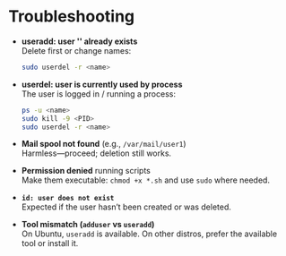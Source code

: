 # Troubleshooting

- **useradd: user '<name>' already exists**  
  Delete first or change names:
  ```bash
  sudo userdel -r <name>
  ```

- **userdel: user <name> is currently used by process <PID>**  
  The user is logged in / running a process:
  ```bash
  ps -u <name>
  sudo kill -9 <PID>
  sudo userdel -r <name>
  ```

- **Mail spool not found** (e.g., `/var/mail/user1`)  
  Harmless—proceed; deletion still works.

- **Permission denied** running scripts  
  Make them executable: `chmod +x *.sh` and use `sudo` where needed.

- **`id: user does not exist`**  
  Expected if the user hasn’t been created or was deleted.

- **Tool mismatch (`adduser` vs `useradd`)**  
  On Ubuntu, `useradd` is available. On other distros, prefer the available tool or install it.
